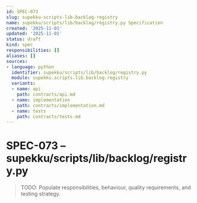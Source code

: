 ```yaml
---
id: SPEC-073
slug: supekku-scripts-lib-backlog-registry
name: supekku/scripts/lib/backlog/registry.py Specification
created: '2025-11-01'
updated: '2025-11-01'
status: draft
kind: spec
responsibilities: []
aliases: []
sources:
- language: python
  identifier: supekku/scripts/lib/backlog/registry.py
  module: supekku.scripts.lib.backlog.registry
  variants:
  - name: api
    path: contracts/api.md
  - name: implementation
    path: contracts/implementation.md
  - name: tests
    path: contracts/tests.md
---
```


# SPEC-073 – supekku/scripts/lib/backlog/registry.py

> TODO: Populate responsibilities, behaviour, quality requirements, and testing strategy.
